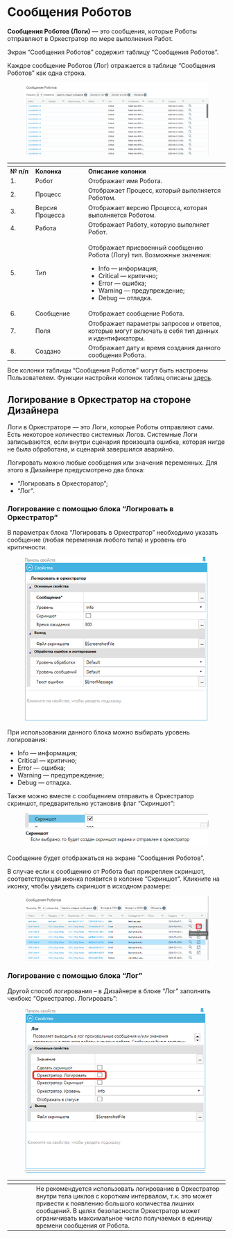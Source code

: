 # Сообщения Роботов

**Сообщения Роботов (Логи)** — это сообщения, которые Роботы отправляют в Оркестратор по мере выполнения Работ.

Экран “Сообщения Роботов” содержит таблицу “Сообщения Роботов”.

Каждое сообщение Роботов (Лог) отражается в таблице “Сообщения Роботов” как одна строка.

<figure><img src="../../../.gitbook/assets/изображение (2) (1).png" alt=""><figcaption></figcaption></figure>

<table data-header-hidden><thead><tr><th width="53"></th><th width="117"></th><th width="363"></th></tr></thead><tbody><tr><td><strong>№ п/п</strong></td><td><strong>Колонка</strong></td><td><strong>Описание колонки</strong></td></tr><tr><td>1.</td><td>Робот</td><td>Отображает имя Робота.</td></tr><tr><td>2.</td><td>Процесс</td><td>Отображает Процесс, который выполняется Роботом.</td></tr><tr><td>3.</td><td>Версия Процесса</td><td>Отображает версию Процесса, которая выполняется Роботом.</td></tr><tr><td>4.</td><td>Работа</td><td>Отображает Работу, которую выполняет Робот.</td></tr><tr><td>5.</td><td>Тип</td><td><p>Отображает присвоенный сообщению Робота (Логу) тип. Возможные значения:</p><ul><li>Info — информация;</li><li>Critical — критично;</li><li>Error — ошибка;</li><li>Warning — предупреждение;</li><li>Debug — отладка.</li></ul></td></tr><tr><td>6.</td><td>Сообщение</td><td>Отображает сообщение Робота.</td></tr><tr><td>7.</td><td>Поля</td><td>Отображает параметры запросов и ответов, которые могут включать в себя тип данных и идентификаторы.</td></tr><tr><td>8.</td><td>Создано</td><td>Отображает дату и время создания данного сообщения Робота.</td></tr></tbody></table>

Все колонки таблицы “Сообщения Роботов” могут быть настроены Пользователем. Функции настройки колонок таблиц описаны [здесь](../rabochaya-oblast-orkestratora.md).

## **Логирование в Оркестратор на стороне Дизайнера**

Логи в Оркестраторе — это Логи, которые Роботы отправляют сами. Есть некоторое количество системных Логов. Системные Логи записываются, если внутри сценария произошла ошибка, которая нигде не была обработана, и сценарий завершился аварийно.

Логировать можно любые сообщения или значения переменных. Для этого в Дизайнере предусмотрено два блока:

* “Логировать в Оркесторатор”;
* “Лог”.

### **Логирование с помощью блока “Логировать в Оркестратор”**

В параметрах блока “Логировать в Оркестратор” необходимо указать сообщение (любая переменная любого типа) и уровень его критичности.

<figure><img src="../../../.gitbook/assets/изображение (1) (1) (1).png" alt=""><figcaption></figcaption></figure>

При использовании данного блока можно выбирать уровень логирования:

* Info — информация;
* Critical — критично;
* Error — ошибка;
* Warning — предупреждение;
* Debug — отладка.

Также можно вместе с сообщением отправить в Оркестратор скриншот, предварительно установив флаг “Скриншот”:

<figure><img src="../../../.gitbook/assets/изображение (2) (1) (1).png" alt=""><figcaption></figcaption></figure>

Сообщение будет отображаться на экране “Сообщения Роботов”.

В случае если к сообщению от Робота был прикреплен скриншот, соответствующая иконка появится в колонке “Скриншот”. Кликните на иконку, чтобы увидеть скриншот в исходном размере:

<figure><img src="../../../.gitbook/assets/1 (1).png" alt=""><figcaption></figcaption></figure>

### **Логирование с помощью блока “Лог”**

Другой способ логирования – в Дизайнере в блоке “Лог” заполнить чекбокс “Оркестратор. Логировать”:

<figure><img src="../../../.gitbook/assets/2025-04-21_22-41-26.png" alt=""><figcaption></figcaption></figure>

<table data-header-hidden><thead><tr><th width="52"></th><th width="477"></th></tr></thead><tbody><tr><td><img src="https://lh7-rt.googleusercontent.com/docsz/AD_4nXep7D-PaUrHHRCs30i6JkTwyJ_OdUSljfwCkbFOn35v30ktV0mL0pWPWCsMS9PLLaEC2x5ji5JSoKwJlEgrlT0pwb2CBuJACL_aHw8d0ekCUZXnbaWXBuh0tQ3s3k2lbSF7RwppxQ?key=6sbXsIGaTS3XX9nMXq1GDfiN" alt="" data-size="line"></td><td>Не рекомендуется использовать логирование в Оркестратор внутри тела циклов с коротким интервалом, т.к. это может привести к появлению большого количества лишних сообщений. В целях безопасности Оркестратор может ограничивать максимальное число получаемых в единицу времени сообщения от Робота.</td></tr></tbody></table>
